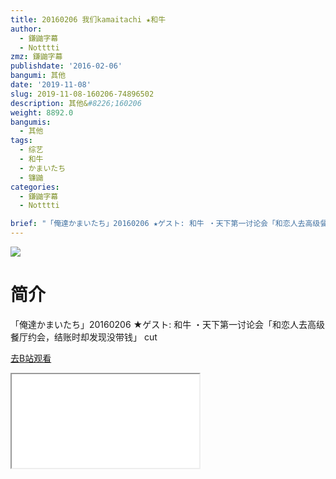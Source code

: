 ```yaml
---
title: 20160206 我们kamaitachi ★和牛
author:
  - 鎌鼬字幕
  - Notttti
zmz: 鎌鼬字幕
publishdate: '2016-02-06'
bangumi: 其他
date: '2019-11-08'
slug: 2019-11-08-160206-74896502
description: 其他&#8226;160206
weight: 8892.0
bangumis:
  - 其他
tags:
  - 综艺
  - 和牛
  - かまいたち
  - 镰鼬
categories:
  - 鎌鼬字幕
  - Notttti

brief: "「俺達かまいたち」20160206 ★ゲスト: 和牛 ・天下第一讨论会「和恋人去高级餐厅约会，结账时却发现没带钱」 cut"
---
```

![](https://raw.githubusercontent.com/tcgriffith/owaraisite/master/static/tmpimg/ae10c03f5de45a234de7050632ffe05912341ee6.jpg.480.jpg)
# 简介  
「俺達かまいたち」20160206 ★ゲスト: 和牛 
・天下第一讨论会「和恋人去高级餐厅约会，结账时却发现没带钱」 cut  

[去B站观看](https://www.bilibili.com/video/av74896502/)
<div class ="resp-container"><iframe class="testiframe" src="//player.bilibili.com/player.html?aid=74896502"", scrolling="no", allowfullscreen="true" > </iframe></div> 

